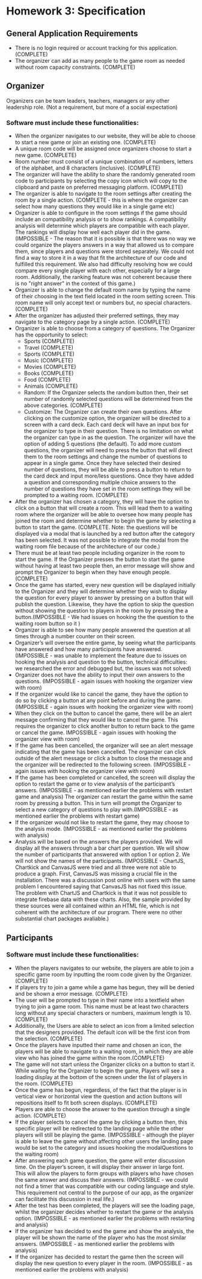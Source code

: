 # Homework 3: Specification

## General Application Requirements
- There is no login required or account tracking for this application. (COMPLETE)
- The organizer can add as many people to the game room as needed without room capacity constraints. (COMPLETE)

## Organizer
Organizers can be team leaders, teachers, managers or any other leadership role. (Not a requirement, but more of a social expectation)

### Software must include these functionalities:

- When the organizer navigates to our website, they will be able to choose to start a new game or join an existing one. (COMPLETE)
- A unique room code will be assigned once organizers choose to start a new game. (COMPLETE)
- Room number must consist of a unique combination of numbers, letters of the alphabet, and 8 characters (inclusive). (COMPLETE)
- The organizer will have the ability to share the randomly generated room code to participants by selecting the copy icon which will copy to the clipboard and paste on preferred messaging platform.	(COMPLETE)
- The organizer is able to navigate to the room settings after creating the room by a single action. (COMPLETE - this is where the organizer can select how many questions they would like in a single game etc)
- Organizer is able to configure in the room settings if the game should include an compatibility analysis or to show rankings. A compatibility analysis will determine which players are compatible with each player. The rankings will display how well each player did in the game. (IMPOSSIBLE - The reason that it is possible is that there was no way we could organize the players answers in a way that allowed us to compare them, since players and questions were stored separately. We could not find a way to store it in a way that fit the architecture of our code and fulfilled this requirement. We also had difficulty resolving how we could compare every single player with each other, especially for a large room. Additionally, the ranking feature was not coherent because there is no "right answer" in the context of this game.)
- Organizer is able to change the default room name by typing the name of their choosing in the text field located in the room setting screen. This room name will only accept text or numbers but, no special characters. (COMPLETE)
- After the organizer has adjusted their preferred settings, they may navigate to the category page by a single action. (COMPLETE)
- Organizer is able to choose from a category of questions. The Organizer has the opportunity to select:
    - Sports (COMPLETE)
    - Travel (COMPLETE)
    - Sports (COMPLETE)
    - Music (COMPLETE)
    - Movies (COMPLETE)
    - Books (COMPLETE)
    - Food (COMPLETE)
    - Animals (COMPLETE)
    - Random: If the Organizer selects the random button then, their set number of randomly selected questions will be determined from the above categories. (COMPLETE)
    - Customize: The Organizer can create their own questions. After clicking on the customize option, the organizer will be directed to a screen with a card deck. Each card deck will have an input box for the organizer to type in their question. There is no limitation on what the organizer can type in as the question. The organizer will have the option of adding 5 questions (the default). To add more custom questions, the organizer will need to press the button that will direct them to the room settings and change the number of questions to appear in a single game. Once they have selected their desired number of questions, they will be able to press a button to return to the card deck and input more/less questions. Once they have added a question and corresponding multiple choice answers to the number of questions they have set in the room settings they will be prompted to a waiting room. (COMPLETE)
- After the organizer has chosen a category, they will have the option to click on a button that will create a room. This will lead them to a waiting room where the organizer will be able to oversee how many people has joined the room and determine whether to begin the game by selecting a button to start the game. (COMPLETE. Note: the questions will be displayed via a modal that is launched by a red button after the category has been selected. It was not possible to integrate the modal from the waiting room file because of the architecture of our code.)
- There must be at least two people including organizer in the room to start the game. If the Organizer presses the button to start the game without having at least two people then, an error message will show and prompt the Organizer to begin when they have enough people. (COMPLETE)
- Once the game has started, every new question will be displayed initially to the Organizer and they will determine whether they wish to display the question for every player to answer by pressing on a button that will publish the question. Likewise, they have the option to skip the question without showing the question to players in the room by pressing the a button.(IMPOSSIBLE - We had issues on hooking the the question to the waiting room button so it )
- Organizer is able to see how many people answered the question at all times through a number counter on their screen.
- Organizer’s will oversee the entire game, by seeing what the participants have answered and how many participants have answered. (IMPOSSIBLE - was unable to implement the feature due to issues on hooking the analysis and question to the button, technical difficulties: we researched the error and debugged but, the issues was not solved)
- Organizer does not have the ability to input their own answers to the questions. (IMPOSSIBLE - again issues with hooking the organizer view with room)
- If the organizer would like to cancel the game, they have the option to do so by clicking a button at any point before and during the game. (IMPOSSIBLE - again issues with hooking the organizer view with room)
- When they click on the button to cancel the game, there will be an alert message confirming that they would like to cancel the game. This requires the organizer to click another button to return back to the game or cancel the game. IMPOSSIBLE - again issues with hooking the organizer view with room)
- If the game has been cancelled, the organizer will see an alert message indicating that the game has been cancelled. The organizer can click outside of the alert message or click a button to close the message and the organizer will be redirected to the following screen. (IMPOSSIBLE - again issues with hooking the organizer view with room)
- If the game has been completed or cancelled, the screen will display the option to restart the game or to view analysis of the participant’s answers. (IMPOSSIBLE - as mentioned earlier the problems with restart game and analysis)
The organizer can restart the game within the same room by pressing a button. This in turn will prompt the Organizer to select a new category of questions to play with.(IMPOSSIBLE - as mentioned earlier the problems with restart game)
- If the organizer would not like to restart the game, they may choose to the analysis mode. (IMPOSSIBLE - as mentioned earlier the problems with analysis)
- Analysis will be based on the answers the players provided. We will display all the answers through a bar chart per question. We will show the number of participants that answered with option 1 or option 2. We will not show the names of the participants. (IMPOSSIBLE - ChartJS, Chartkick and CanvasJS were tried and all three were not able to produce a graph. First, CanvasJS was missing a crucial file in the installation. There was a discussion post online with users with the same problem I encountered saying that CanvasJS has not fixed this issue. The problem with ChartJS and Chartkick is that it was not possible to integrate firebase data with these charts. Also, the sample provided by these sources were all contained within an HTML file, which is not coherent with the architecture of our program. There were no other substantial chart packages avaliable.)

## Participants
### Software must include these functionalities:
- When the players navigates to our website, the players are able to join a specific game room by inputting the room code given by the Organizer. (COMPLETE)
- If players try to join a game while a game has begun, they will be denied and be shown a error message. (COMPLETE)
- The user will be prompted to type in their name into a textfield when trying to join a game room. This name must be at least two characters long without any special characters or numbers, maximum length is 10. (COMPLETE)
- Additionally, the Users are able to select an icon from a limited selection that the designers provided. The default icon will be the first icon from the selection. (COMPLETE)
- Once the players have inputted their name and chosen an icon, the players will be able to navigate to a waiting room, in which they are able view who has joined the game within the room.(COMPLETE)
- The game will not start unless the Organizer clicks on a button to start it. While waiting for the Organizer to begin the game, Players will see a loading display at the bottom of the screen under the list of players in the room. (COMPLETE)
- Once the game has begun, regardless, of the fact that the player is in vertical view or horizontal view the question and action buttons will repositions itself to fit both screen displays. (COMPLETE)
- Players are able to choose the answer to the question through a single action. (COMPLETE)
- If the player selects to cancel the game by clicking a button then, this specific player will be redirected to the landing page while the other players will still be playing the game. (IMPOSSIBLE - although the player is able to leave the game without affecting other users the landing page would be set to the category and issues hooking the modalQuestions to the waiting room)
- After answering each game question, the game will enter discussion time. On the player’s screen, it will display their answer in large font. This will allow the players to form groups with players who have chosen the same answer and discuss their answers. (IMPOSSIBLE - we could not find a timer that was compatible with our coding language and style. This requirement not central to the purpose of our app, as the organizer can facilitate this discussion in real life.)
- After the test has been completed, the players will see the loading page, whilst the organizer decides whether to restart the game or the analysis option. (IMPOSSIBLE - as mentioned earlier the problems with restarting and analysis)
- If the organizer has decided to end the game and show the analysis, the player will be shown the name of the player who has the most similar answers. (IMPOSSIBLE - as mentioned earlier the problems with analysis)
- If the organizer has decided to restart the game then the screen will display the new question to every player in the room. (IMPOSSIBLE - as mentioned earlier the problems with analysis)